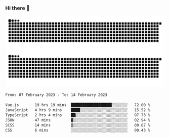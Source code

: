 ### Hi there 👋

![GitHub Snake Light](https://raw.githubusercontent.com/jichangee/jichangee/output/github-snake.svg#gh-light-mode-only)
![GitHub Snake dark](https://raw.githubusercontent.com/jichangee/jichangee/output/github-snake-dark.svg#gh-dark-mode-only)

<!--START_SECTION:waka-->

```text
From: 07 February 2023 - To: 14 February 2023

Vue.js       19 hrs 19 mins  ██████████████████░░░░░░░   72.00 %
JavaScript   4 hrs 9 mins    ████░░░░░░░░░░░░░░░░░░░░░   15.52 %
TypeScript   2 hrs 4 mins    ██░░░░░░░░░░░░░░░░░░░░░░░   07.73 %
JSON         47 mins         ▓░░░░░░░░░░░░░░░░░░░░░░░░   02.94 %
SCSS         14 mins         ▒░░░░░░░░░░░░░░░░░░░░░░░░   00.87 %
CSS          6 mins          ░░░░░░░░░░░░░░░░░░░░░░░░░   00.43 %
```

<!--END_SECTION:waka-->

<!--
![GitHub Snake Light](github-snake.svg#gh-light-mode-only)
![GitHub Snake dark](github-snake-dark.svg#gh-dark-mode-only)
-->

<!--
**jichangee/jichangee** is a ✨ _special_ ✨ repository because its `README.md` (this file) appears on your GitHub profile.

Here are some ideas to get you started:

- 🔭 I’m currently working on ...
- 🌱 I’m currently learning ...
- 👯 I’m looking to collaborate on ...
- 🤔 I’m looking for help with ...
- 💬 Ask me about ...
- 📫 How to reach me: ...
- 😄 Pronouns: ...
- ⚡ Fun fact: ...
-->
